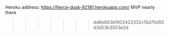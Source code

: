 Heroku address: https://fierce-dusk-92181.herokuapp.com/
MVP nearly there
>>>>>>> dd8e683bf902422332c15d70d55d3d53b3553e2d
